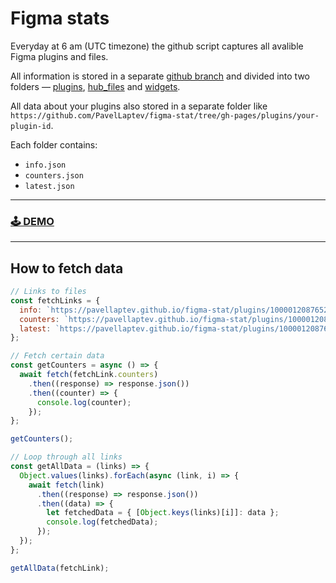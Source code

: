 # Figma stats

Everyday at 6 am (UTC timezone) the github script captures all avalible Figma plugins and files.

All information is stored in a separate [github branch](https://github.com/PavelLaptev/figma-stat/tree/gh-pages) and divided into two folders — [plugins](https://github.com/PavelLaptev/figma-stat/tree/gh-pages/plugins), [hub_files](https://github.com/PavelLaptev/figma-stat/tree/gh-pages/hub_files) and [widgets](https://github.com/PavelLaptev/figma-stat/tree/gh-pages/widgets).

All data about your plugins also stored in a separate folder like `https://github.com/PavelLaptev/figma-stat/tree/gh-pages/plugins/your-plugin-id`.

Each folder contains:

- `info.json`
- `counters.json`
- `latest.json`

---

### [🕹️ DEMO](https://pavellaptev.github.io/get-figma-stat/)

---

## How to fetch data

```js
// Links to files
const fetchLinks = {
  info: `https://pavellaptev.github.io/figma-stat/plugins/1000012087652644703/info.json`,
  counters: `https://pavellaptev.github.io/figma-stat/plugins/1000012087652644703/counters.json`,
  latest: `https://pavellaptev.github.io/figma-stat/plugins/1000012087652644703/latest.json`
};

// Fetch certain data
const getCounters = async () => {
  await fetch(fetchLink.counters)
    .then((response) => response.json())
    .then((counter) => {
      console.log(counter);
    });
};

getCounters();

// Loop through all links
const getAllData = (links) => {
  Object.values(links).forEach(async (link, i) => {
    await fetch(link)
      .then((response) => response.json())
      .then((data) => {
        let fetchedData = { [Object.keys(links)[i]]: data };
        console.log(fetchedData);
      });
  });
};

getAllData(fetchLink);
```
